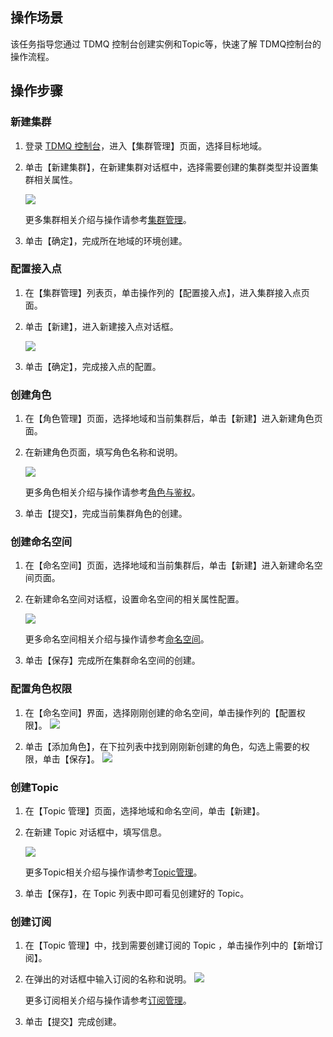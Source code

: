 ## 操作场景

该任务指导您通过 TDMQ 控制台创建实例和Topic等，快速了解 TDMQ控制台的操作流程。

## 操作步骤

### 新建集群

1. 登录 [TDMQ 控制台](https://console.cloud.tencent.com/tdmq)，进入【集群管理】页面，选择目标地域。

2. 单击【新建集群】，在新建集群对话框中，选择需要创建的集群类型并设置集群相关属性。

   ![](https://main.qcloudimg.com/raw/4fe3255b5dc80accf8cbec6b70c22433.png)

   更多集群相关介绍与操作请参考[集群管理](https://cloud.tencent.com/document/product/1179/52145)。

3. 单击【确定】，完成所在地域的环境创建。

### 配置接入点

1. 在【集群管理】列表页，单击操作列的【配置接入点】，进入集群接入点页面。

2. 单击【新建】，进入新建接入点对话框。

   ![](https://main.qcloudimg.com/raw/56fd3adb6a6050d8f4e57bae91fc4159.png)

3. 单击【确定】，完成接入点的配置。

###  创建角色

1. 在【角色管理】页面，选择地域和当前集群后，单击【新建】进入新建角色页面。

2. 在新建角色页面，填写角色名称和说明。

   ![](https://main.qcloudimg.com/raw/edc7c4b28be82dc1524f9cd698460e19.png)

   更多角色相关介绍与操作请参考[角色与鉴权](https://cloud.tencent.com/document/product/1179/47543)。

3. 单击【提交】，完成当前集群角色的创建。

### 创建命名空间

1. 在【命名空间】页面，选择地域和当前集群后，单击【新建】进入新建命名空间页面。

2. 在新建命名空间对话框，设置命名空间的相关属性配置。

   ![](https://main.qcloudimg.com/raw/d8c6c627a66fbb64bb5c44be98689b3b.png)

   更多命名空间相关介绍与操作请参考[命名空间](https://cloud.tencent.com/document/product/1179/44819)。

3. 单击【保存】完成所在集群命名空间的创建。

### 配置角色权限

1. 在【命名空间】界面，选择刚刚创建的命名空间，单击操作列的【配置权限】。
   ![](https://main.qcloudimg.com/raw/429ef98b84847308cd35f76c54e0153f.png)

2. 单击【添加角色】，在下拉列表中找到刚刚新创建的角色，勾选上需要的权限，单击【保存】。
   ![](https://main.qcloudimg.com/raw/5ef40fd47c278967fccd89749e80afa6.png)


### 创建Topic

1. 在【Topic 管理】页面，选择地域和命名空间，单击【新建】。

2. 在新建 Topic 对话框中，填写信息。

   ![](https://main.qcloudimg.com/raw/3978342968efeb04877455d703b2f60c.png)

   更多Topic相关介绍与操作请参考[Topic管理](https://cloud.tencent.com/document/product/1179/44820)。

3. 单击【保存】，在 Topic 列表中即可看见创建好的 Topic。

### 创建订阅

1. 在【Topic 管理】中，找到需要创建订阅的 Topic ，单击操作列中的【新增订阅】。

2. 在弹出的对话框中输入订阅的名称和说明。
   ![](https://main.qcloudimg.com/raw/c5077465f8d8bb61ec56e64cff9f3ee3.png)

   更多订阅相关介绍与操作请参考[订阅管理](https://cloud.tencent.com/document/product/1179/44821)。

3. 单击【提交】完成创建。

